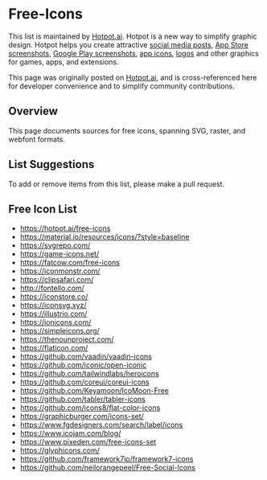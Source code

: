 # Free-Icons
This list is maintained by [Hotpot.ai](https://hotpot.ai?s=github-free-icons). Hotpot is a new way to simplify graphic design. Hotpot helps you create attractive [social media posts](https://hotpot.ai/templates/instagram-post?s=github-free-icons), [App Store screenshots](https://hotpot.ai/templates/iphone-xs-max?s=github-free-icons), [Google Play screenshots](https://hotpot.ai/templates/samsung-s10?s=github-free-icons), [app icons](https://hotpot.ai/templates/app-store-icon?s=github-free-icons), [logos](https://hotpot.ai/templates/text-design?s=github-free-icons) and other graphics for games, apps, and extensions.

This page was originally posted on [Hotpot.ai](https://hotpot.ai/free-icons), and is cross-referenced here for developer convenience and to simplify community contributions.

## Overview
This page documents sources for free icons, spanning SVG, raster, and webfont formats.

## List Suggestions
To add or remove items from this list, please make a pull request.

## Free Icon List
* https://hotpot.ai/free-icons
* https://material.io/resources/icons/?style=baseline
* https://svgrepo.com/
* https://game-icons.net/
* https://fatcow.com/free-icons
* https://iconmonstr.com/
* https://clipsafari.com/
* http://fontello.com/
* https://iconstore.co/
* https://iconsvg.xyz/
* https://illustrio.com/
* https://ionicons.com/
* https://simpleicons.org/
* https://thenounproject.com/
* https://flaticon.com/
* https://github.com/vaadin/vaadin-icons
* https://github.com/iconic/open-iconic
* https://github.com/tailwindlabs/heroicons
* https://github.com/coreui/coreui-icons
* https://github.com/Keyamoon/IcoMoon-Free
* https://github.com/tabler/tabler-icons
* https://github.com/icons8/flat-color-icons
* https://graphicburger.com/icons-set/
* https://www.fgdesigners.com/search/label/icons
* https://www.icojam.com/blog/
* https://www.pixeden.com/free-icons-set
* https://glyphicons.com/
* https://github.com/framework7io/framework7-icons
* https://github.com/neilorangepeel/Free-Social-Icons
